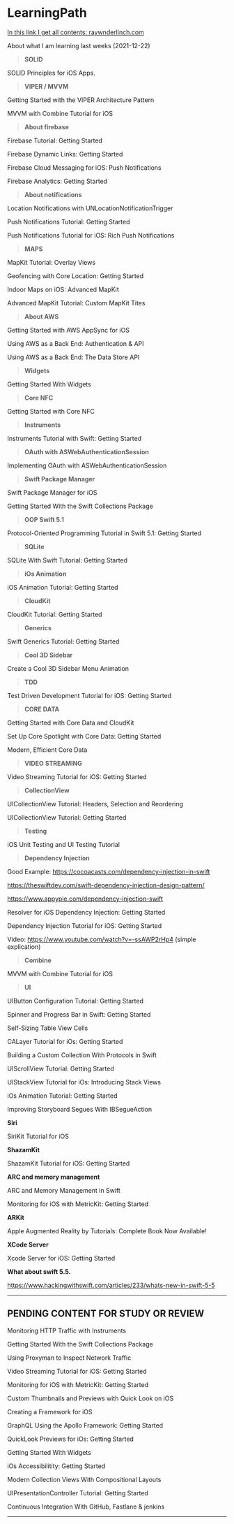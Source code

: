 # LearningPath

[In this link I get all contents: raywnderlinch.com](https://www.raywenderlich.com/ios/articles)

About what I am learning last weeks (2021-12-22)

> **SOLID**  

SOLID Principles for iOS Apps.

> **VIPER / MVVM**

Getting Started with the VIPER Architecture Pattern

MVVM with Combine Tutorial for iOS

> **About firebase**

Firebase Tutorial: Getting Started

Firebase Dynamic Links: Getting Started

Firebase Cloud Messaging for iOS: Push Notifications

Firebase Analytics: Getting Started

> **About notifications**

Location Notifications with UNLocationNotificationTrigger

Push Notifications Tutorial: Getting Started

Push Notifications Tutorial for iOS: Rich Push Notifications

> **MAPS**

MapKit Tutorial: Overlay Views

Geofencing with Core Location: Getting Started

Indoor Maps on iOS: Advanced MapKit

Advanced MapKit Tutorial: Custom MapKit Tites

> **About AWS**

Getting Started with AWS AppSync for iOS

Using AWS as a Back End: Authentication & API

Using AWS as a Back End: The Data Store API

> **Widgets**

Getting Started With Widgets

> **Core NFC**

Getting Started with Core NFC

> **Instruments**

Instruments Tutorial with Swift: Getting Started

> **OAuth with ASWebAuthenticationSession**

Implementing OAuth with ASWebAuthenticationSession

> **Swift Package Manager**

Swift Package Manager for iOS

Getting Started With the Swift Collections Package

> **OOP Swift 5.1**

Protocol-Oriented Programming Tutorial in Swift 5.1: Getting Started

> **SQLite**

SQLite With Swift Tutorial: Getting Started

> **iOs Animation**

iOS Animation Tutorial: Getting Started

> **CloudKit**

CloudKit Tutorial: Getting Started

> **Generics**

Swift Generics Tutorial: Getting Started

> **Cool 3D Sidebar**

Create a Cool 3D Sidebar Menu Animation

> **TDD**

Test Driven Development Tutorial for iOS: Getting Started

> **CORE DATA**

Getting Started with Core Data and CloudKit

Set Up Core Spotlight with Core Data: Getting Started

Modern, Efficient Core Data

> **VIDEO STREAMING**

Video Streaming Tutorial for iOS: Getting Started

> **CollectionView**

UICollectionView Tutorial: Headers, Selection and Reordering

UICollectionView Tutorial: Getting Started

> **Testing**

iOS Unit Testing and UI Testing Tutorial

> **Dependency Injection**

Good Example: https://cocoacasts.com/dependency-injection-in-swift

https://theswiftdev.com/swift-dependency-injection-design-pattern/

https://www.appypie.com/dependency-injection-swift

Resolver for iOS Dependency Injection: Getting Started

Dependency Injection Tutorial for iOS: Getting Started

Video: https://www.youtube.com/watch?v=-ssAWP2rHp4 (simple explication)

> **Combine**

MVVM with Combine Tutorial for iOS

> **UI**

UIButton Configuration Tutorial: Getting Started

Spinner and Progress Bar in Swift: Getting Started

Self-Sizing Table View Cells

CALayer Tutorial for iOs: Getting Started

Building a Custom Collection With Protocols in Swift

UIScrollView Tutorial: Getting Started

UIStackView Tutorial for iOs: Introducing Stack Views

iOs Animation Tutorial: Getting Started

Improving Storyboard Segues With IBSegueAction

**Siri**

SiriKit Tutorial for iOS

**ShazamKit**

ShazamKit Tutorial for iOS: Getting Started

**ARC and memory management**

ARC and Memory Management in Swift

Monitoring for iOS with MetricKit: Getting Started

**ARKit**

Apple Augmented Reality by Tutorials: Complete Book Now Available!

**XCode Server**

Xcode Server for iOS: Getting Started

**What about swift 5.5.**

https://www.hackingwithswift.com/articles/233/whats-new-in-swift-5-5

---

<h2>PENDING CONTENT FOR STUDY OR REVIEW</h2>

Monitoring HTTP Traffic with Instruments

Getting Started With the Swift Collections Package

Using Proxyman to Inspect Network Traffic

Video Streaming Tutorial for iOS: Getting Started

Monitoring for iOS with MetricKit: Getting Started

Custom Thumbnails and Previews with Quick Look on iOS

Creating a Framework for iOS

GraphQL Using the Apollo Framework: Getting Started

QuickLook Previews for iOs: Getting Started

Getting Started With Widgets


iOs Accessibilitity: Getting Started


Modern Collection Views With Compositional Layouts



UIPresentationController Tutorial: Getting Started



Continuous Integration With GitHub, Fastlane & jenkins

---
















